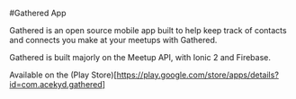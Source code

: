 #Gathered App

Gathered is an open source mobile app built to help keep track of contacts and connects you make at your meetups with Gathered.

Gathered is built majorly on the Meetup API, with Ionic 2 and Firebase.

Available on the (Play Store)[https://play.google.com/store/apps/details?id=com.acekyd.gathered]
